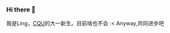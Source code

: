 ### Hi there 👋
  我是Ling，[CQU](https://www.cqu.edu.cn/)的大一新生。目前啥也不会 :<
  Anyway,共同进步吧
<!--
**LingLingcj/LingLingcj** is a ✨ _special_ ✨ repository because its `README.md` (this file) appears on your GitHub profile.

Here are some ideas to get you started:

- 🔭 I’m currently working on CQU（2023-2027）
- 🌱 I’m currently learning BME (just want, I haven't choose my major)
- 👯 I’m looking to collaborate on ...
- 🤔 I’m looking for help with ...
- 💬 Ask me about ...
- 📫 How to reach me: ...
- 😄 Pronouns: ...
- ⚡ Fun fact: ...
-->
